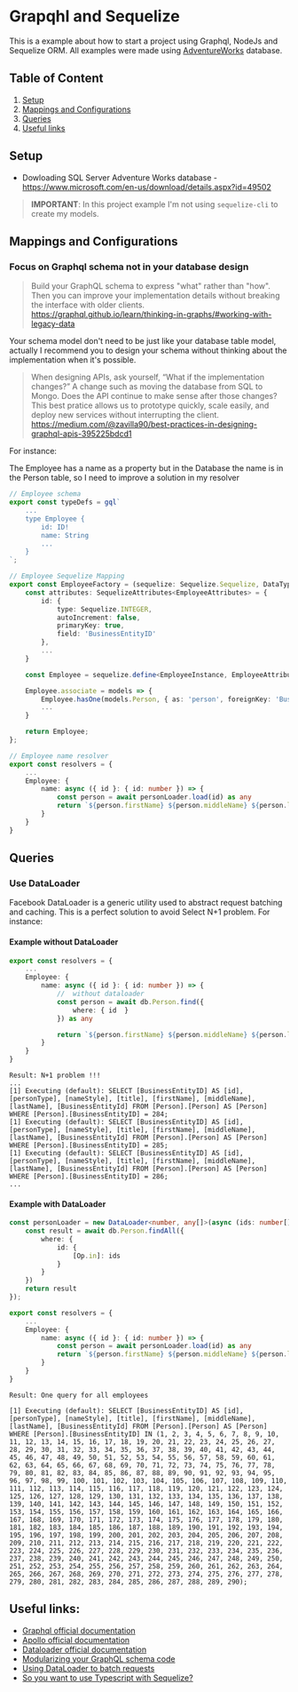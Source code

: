 # Grapqhl and Sequelize

This is a example about how to start a project using Graphql, NodeJs and Sequelize ORM. All examples were made using [AdventureWorks](https://www.microsoft.com/en-us/download/details.aspx?id=49502) database.


## Table of Content 

1. [Setup](#setup)
1. [Mappings and Configurations](#mappings-and-configurations)
1. [Queries](#queries)
1. [Useful links](#useful-link)

## Setup

* Dowloading SQL Server Adventure Works database - https://www.microsoft.com/en-us/download/details.aspx?id=49502

> **IMPORTANT**: In this project example I'm not using `sequelize-cli` to create my models.

## Mappings and Configurations

### Focus on Graphql schema not in your database design

> Build your GraphQL schema to express "what" rather than "how". Then you can improve your implementation details without breaking the interface with older clients.
https://graphql.github.io/learn/thinking-in-graphs/#working-with-legacy-data

Your schema model don't need to be just like your database table model, actually I recommend you to design your schema without thinking about the implementation when it's possible.

> When designing APIs, ask yourself, “What if the implementation changes?” A change such as moving the database from SQL to Mongo. Does the API continue to make sense after those changes? This best pratice allows us to prototype quickly, scale easily, and deploy new services without interrupting the client.
https://medium.com/@zavilla90/best-practices-in-designing-graphql-apis-395225bdcd1

For instance:

The Employee has a name as a property but in the Database the name is in the Person table, so I need to improve a solution in my resolver

```typescript
// Employee schema
export const typeDefs = gql`
    ...
    type Employee { 
        id: ID!
        name: String 
        ... 
    }
`;

// Employee Sequelize Mapping
export const EmployeeFactory = (sequelize: Sequelize.Sequelize, DataTypes: Sequelize.DataTypes): Sequelize.Model<EmployeeInstance, EmployeeAttributes> => {
    const attributes: SequelizeAttributes<EmployeeAttributes> = {
        id: {
            type: Sequelize.INTEGER,
            autoIncrement: false,
            primaryKey: true,
            field: 'BusinessEntityID'
        },
        ...
    }

    const Employee = sequelize.define<EmployeeInstance, EmployeeAttributes>('Employee', attributes, { schema: 'HumanResources', freezeTableName: true, timestamps: false, });

    Employee.associate = models => {
        Employee.hasOne(models.Person, { as: 'person', foreignKey: 'BusinessEntityId' })
        ...
    }

    return Employee;
};

// Employee name resolver
export const resolvers = {
    ... 
    Employee: {
        name: async ({ id }: { id: number }) => {
            const person = await personLoader.load(id) as any
            return `${person.firstName} ${person.middleName} ${person.lastName}`
        }
    }
}
```



## Queries

### Use DataLoader

Facebook DataLoader is a generic utility used to abstract request batching and caching. This is a perfect solution to avoid Select N+1 problem. For instance:

#### Example without DataLoader
```typescript
export const resolvers = {
    ... 
    Employee: {
        name: async ({ id }: { id: number }) => {
            //  without dataloader
            const person = await db.Person.find({
                where: { id  }
            }) as any

            return `${person.firstName} ${person.middleName} ${person.lastName}`
        }
    }
}
```

```batch 
Result: N+1 problem !!!
...
[1] Executing (default): SELECT [BusinessEntityID] AS [id], [personType], [nameStyle], [title], [firstName], [middleName], [lastName], [BusinessEntityId] FROM [Person].[Person] AS [Person] WHERE [Person].[BusinessEntityID] = 284;
[1] Executing (default): SELECT [BusinessEntityID] AS [id], [personType], [nameStyle], [title], [firstName], [middleName], [lastName], [BusinessEntityId] FROM [Person].[Person] AS [Person] WHERE [Person].[BusinessEntityID] = 285;
[1] Executing (default): SELECT [BusinessEntityID] AS [id], [personType], [nameStyle], [title], [firstName], [middleName], [lastName], [BusinessEntityId] FROM [Person].[Person] AS [Person] WHERE [Person].[BusinessEntityID] = 286;
...
```

#### Example with DataLoader
```typescript
const personLoader = new DataLoader<number, any[]>(async (ids: number[]): Promise<any[]> => {
    const result = await db.Person.findAll({
        where: {
            id: {
                [Op.in]: ids
            }
        }
    })
    return result
});

export const resolvers = {
    ... 
    Employee: {
        name: async ({ id }: { id: number }) => {
            const person = await personLoader.load(id) as any
            return `${person.firstName} ${person.middleName} ${person.lastName}`
        }
    }
}
```

```batch
Result: One query for all employees

[1] Executing (default): SELECT [BusinessEntityID] AS [id], [personType], [nameStyle], [title], [firstName], [middleName], [lastName], [BusinessEntityId] FROM [Person].[Person] AS [Person] WHERE [Person].[BusinessEntityID] IN (1, 2, 3, 4, 5, 6, 7, 8, 9, 10, 11, 12, 13, 14, 15, 16, 17, 18, 19, 20, 21, 22, 23, 24, 25, 26, 27, 28, 29, 30, 31, 32, 33, 34, 35, 36, 37, 38, 39, 40, 41, 42, 43, 44, 45, 46, 47, 48, 49, 50, 51, 52, 53, 54, 55, 56, 57, 58, 59, 60, 61, 62, 63, 64, 65, 66, 67, 68, 69, 70, 71, 72, 73, 74, 75, 76, 77, 78, 79, 80, 81, 82, 83, 84, 85, 86, 87, 88, 89, 90, 91, 92, 93, 94, 95, 96, 97, 98, 99, 100, 101, 102, 103, 104, 105, 106, 107, 108, 109, 110, 111, 112, 113, 114, 115, 116, 117, 118, 119, 120, 121, 122, 123, 124, 125, 126, 127, 128, 129, 130, 131, 132, 133, 134, 135, 136, 137, 138, 139, 140, 141, 142, 143, 144, 145, 146, 147, 148, 149, 150, 151, 152, 153, 154, 155, 156, 157, 158, 159, 160, 161, 162, 163, 164, 165, 166, 167, 168, 169, 170, 171, 172, 173, 174, 175, 176, 177, 178, 179, 180, 181, 182, 183, 184, 185, 186, 187, 188, 189, 190, 191, 192, 193, 194, 195, 196, 197, 198, 199, 200, 201, 202, 203, 204, 205, 206, 207, 208, 209, 210, 211, 212, 213, 214, 215, 216, 217, 218, 219, 220, 221, 222, 223, 224, 225, 226, 227, 228, 229, 230, 231, 232, 233, 234, 235, 236, 237, 238, 239, 240, 241, 242, 243, 244, 245, 246, 247, 248, 249, 250, 251, 252, 253, 254, 255, 256, 257, 258, 259, 260, 261, 262, 263, 264, 265, 266, 267, 268, 269, 270, 271, 272, 273, 274, 275, 276, 277, 278, 279, 280, 281, 282, 283, 284, 285, 286, 287, 288, 289, 290);
```



## Useful links:

* [Graphql official documentation](https://graphql.org/learn/)
* [Apollo official documentation](https://www.apollographql.com/docs/?no-cache=1)
* [Dataloader official documentation](https://github.com/facebook/dataloader)
* [Modularizing your GraphQL schema code](https://blog.apollographql.com/modularizing-your-graphql-schema-code-d7f71d5ed5f2)
* [Using DataLoader to batch requests](https://medium.com/@gajus/using-dataloader-to-batch-requests-c345f4b23433)
* [So you want to use Typescript with Sequelize?](https://vivacitylabs.com/setup-typescript-sequelize/)
